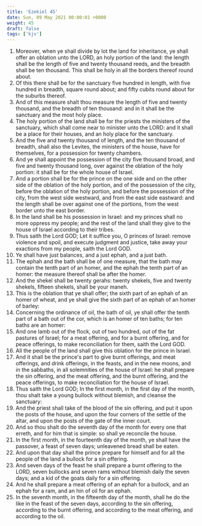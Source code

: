 ```yaml
---
title: 'Ezekiel 45'
date: Sun, 09 May 2021 00:00:01 +0000
weight: 45
draft: false
tags: ['kjv'] 
---
```


1. Moreover, when ye shall divide by lot the land for inheritance, ye shall offer an oblation unto the LORD, an holy portion of the land: the length shall be the length of five and twenty thousand reeds, and the breadth shall be ten thousand. This shall be holy in all the borders thereof round about.
2. Of this there shall be for the sanctuary five hundred in length, with five hundred in breadth, square round about; and fifty cubits round about for the suburbs thereof.
3. And of this measure shalt thou measure the length of five and twenty thousand, and the breadth of ten thousand: and in it shall be the sanctuary and the most holy place.
4. The holy portion of the land shall be for the priests the ministers of the sanctuary, which shall come near to minister unto the LORD: and it shall be a place for their houses, and an holy place for the sanctuary.
5. And the five and twenty thousand of length, and the ten thousand of breadth, shall also the Levites, the ministers of the house, have for themselves, for a possession for twenty chambers.
6. And ye shall appoint the possession of the city five thousand broad, and five and twenty thousand long, over against the oblation of the holy portion: it shall be for the whole house of Israel.
7. And a portion shall be for the prince on the one side and on the other side of the oblation of the holy portion, and of the possession of the city, before the oblation of the holy portion, and before the possession of the city, from the west side westward, and from the east side eastward: and the length shall be over against one of the portions, from the west border unto the east border.
8. In the land shall be his possession in Israel: and my princes shall no more oppress my people; and the rest of the land shall they give to the house of Israel according to their tribes.
9. Thus saith the Lord GOD; Let it suffice you, O princes of Israel: remove violence and spoil, and execute judgment and justice, take away your exactions from my people, saith the Lord GOD.
10. Ye shall have just balances, and a just ephah, and a just bath.
11. The ephah and the bath shall be of one measure, that the bath may contain the tenth part of an homer, and the ephah the tenth part of an homer: the measure thereof shall be after the homer.
12. And the shekel shall be twenty gerahs: twenty shekels, five and twenty shekels, fifteen shekels, shall be your maneh.
13. This is the oblation that ye shall offer; the sixth part of an ephah of an homer of wheat, and ye shall give the sixth part of an ephah of an homer of barley:
14. Concerning the ordinance of oil, the bath of oil, ye shall offer the tenth part of a bath out of the cor, which is an homer of ten baths; for ten baths are an homer:
15. And one lamb out of the flock, out of two hundred, out of the fat pastures of Israel; for a meat offering, and for a burnt offering, and for peace offerings, to make reconciliation for them, saith the Lord GOD.
16. All the people of the land shall give this oblation for the prince in Israel.
17. And it shall be the prince's part to give burnt offerings, and meat offerings, and drink offerings, in the feasts, and in the new moons, and in the sabbaths, in all solemnities of the house of Israel: he shall prepare the sin offering, and the meat offering, and the burnt offering, and the peace offerings, to make reconciliation for the house of Israel.
18. Thus saith the Lord GOD; In the first month, in the first day of the month, thou shalt take a young bullock without blemish, and cleanse the sanctuary:
19. And the priest shall take of the blood of the sin offering, and put it upon the posts of the house, and upon the four corners of the settle of the altar, and upon the posts of the gate of the inner court.
20. And so thou shalt do the seventh day of the month for every one that erreth, and for him that is simple: so shall ye reconcile the house.
21. In the first month, in the fourteenth day of the month, ye shall have the passover, a feast of seven days; unleavened bread shall be eaten.
22. And upon that day shall the prince prepare for himself and for all the people of the land a bullock for a sin offering.
23. And seven days of the feast he shall prepare a burnt offering to the LORD, seven bullocks and seven rams without blemish daily the seven days; and a kid of the goats daily for a sin offering.
24. And he shall prepare a meat offering of an ephah for a bullock, and an ephah for a ram, and an hin of oil for an ephah.
25. In the seventh month, in the fifteenth day of the month, shall he do the like in the feast of the seven days, according to the sin offering, according to the burnt offering, and according to the meat offering, and according to the oil.
